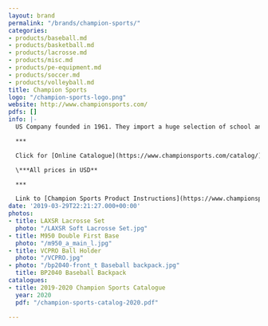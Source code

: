 ```yaml
---
layout: brand
permalink: "/brands/champion-sports/"
categories:
- products/baseball.md
- products/basketball.md
- products/lacrosse.md
- products/misc.md
- products/pe-equipment.md
- products/soccer.md
- products/volleyball.md
title: Champion Sports
logo: "/champion-sports-logo.png"
website: http://www.championsports.com/
pdfs: []
info: |-
  US Company founded in 1961. They import a huge selection of school and team sporting goods.

  ***

  Click for [Online Catalogue](https://www.championsports.com/catalog/)

  \***All prices in USD**

  ***

  Link to [Champion Sports Product Instructions](https://www.championsports.com/product-instructions/)
date: '2019-03-29T22:21:27.000+00:00'
photos:
- title: LAXSR Lacrosse Set
  photo: "/LAXSR Soft Lacrosse Set.jpg"
- title: M950 Double First Base
  photo: "/m950_a_main_l.jpg"
- title: VCPRO Ball Holder
  photo: "/VCPRO.jpg"
- photo: "/bp2040-front_t Baseball backpack.jpg"
  title: BP2040 Baseball Backpack
catalogues:
- title: 2019-2020 Champion Sports Catalogue
  year: 2020
  pdf: "/champion-sports-catalog-2020.pdf"

---
```

